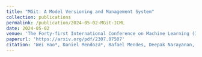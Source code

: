 ```yaml
---
title: "MGit: A Model Versioning and Management System"
collection: publications
permalink: /publication/2024-05-02-MGit-ICML
date: 2024-05-02
venue: 'The Forty-first International Conference on Machine Learning (ICML)'
paperurl: 'https://arxiv.org/pdf/2307.07507'
citation: 'Wei Hao*, Daniel Mendoza*, Rafael Mendes, Deepak Narayanan, Amar Phanishayee, Asaf Cidon, Junfeng Yang, &quot;MGit: A Model Versioning and Management System&quot;, <i> The Forty-first International Conference on Machine Learning (ICML)</i>, 2024.'
---
```

